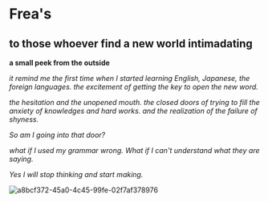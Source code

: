 # Frea's

## to those whoever find a new world intimadating

**a small peek from the outside**

*it remind me the first time when I started learning English, Japanese, the foreign languages.
the excitement of getting the key to open the new word.*

*the hesitation and the unopened mouth.*
*the closed doors of trying to fill the anxiety of knowledges and hard works.*
*and the realization of the failure of shyness.*

*So am I going into that door?*

*what if I used my grammar wrong. What if I can't understand what they are saying.*

*Yes I will stop thinking and start making.*





![a8bcf372-45a0-4c45-99fe-02f7af378976](https://user-images.githubusercontent.com/93921644/144508800-0b25baf8-fe7a-48b3-ae29-9324789b16f7.JPG)






